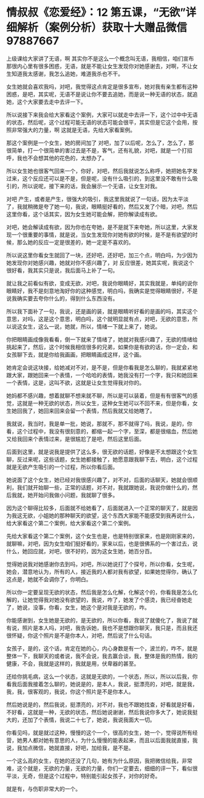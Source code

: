 # 情叔叔《恋爱经》：12 第五课，“无欲”详细解析（案例分析）获取十大赠品微信97887667

上级课给大家讲了无语，啊 其实你不是这么一个概念叫无语，我相信，咱们宣布那很内心里有很多困惑，无语，就是不能让女生发现你对她感谢去，对啊，不让女生知道我太感谢，我怎么追她，难道我杀也不干。

女生她就会喜欢我吗，对吧，我觉得这点肯定是很多宣布，她对我有亲生都有这种困惑，是吧，其实呢，无语不是说让你不要去追她，而是说一种无语的状态，就追她，这个大家要去走中去评一下。

所以说接下来我会给大家看这个案例，大家可以就走中去评一下，这个过中中无语的状态，然后呢，这个过程可能无语的状态可能会很平，其实但是它这个会用，按照非常强大的力量，啊 这就是无语，先给大家看案例。

那这个案例是一个女生，她的房间加了 对吧，加了以后呢，怎么了，怎么了，那很简单，打一个很简单的害过去是不是，客气，还有礼貌，对吧，就是一个打招呼，我也不会想其他的花色的，太想办了。

所以女生她也很客气回来一个，你好，对吧，然后我就说怎么称呼，她把她名字发过来，这个反应还可以是不是，但是呢，没有什么吸引的，到这里没不敢有什么吸引的，所以说呢，接下来的话，我会展示一个无语，让女生对我。

对吧 产生，或者是产生，很强大的吸引，我这里我就说了一句话，因为太平淡了，我就稍微是夸了她一句，我说，眼睛挺好看的，然后又发了个暗，对吧，然后这里你看，这个话其实，因为女生她可能会解，把你解读成有欲。

对吧，她会解读成有欲，因为你也在夸她，是不是就下来夸她，所以这里，大家发现一个很重要的事情，就是说，当女生发现你对她有欲的时候，是不是有欲望的时候，那么她的反应一定是很差的，她一定是不喜欢的。

所以说这里你看女生就回了一块，还好吧，还好吧，加三个点，明白吗，为少因为她发现你对她感兴趣，她就对你不感兴趣了，对 反应很差，她其实呢，我说这个很好看，我其实只是说，我后面马上补了一句。

就让我之前看似有欲，变成无欲，对吧，我说你眼睛好，其实我就是，单纯的说你眼睛好，我不是刻意地淘好你的这种感觉，明白吗，我确实是觉得眼睛很好，不是说我确实要去夸你什么的，得到什么东西没有。

所以我下面补了一句，我说，还是画的装，就是眼睛听好看的是画的吗，其实这个意思，对吗，这是这个意思，明白吗，这个就明显就有点，对吧，无欲的意思，所以说这女生，这么一说，她就，所以，情绪一下就上来了，她说。

你把眼睛画成像我看看，倒一下就来了情绪了，她就对我感兴趣了，无欲的情绪给挑起来了，然后，这个时候我相信很多的兄弟，如果你是有欲的话，你一定会，和女孩聊下去，就是你给我画画，把眼睛画成这样，这个画。

她肯定会说这块接，给她减对不对，是不是，但是你看我是怎么聊的，我就紧紧地跟大家，跟她回来一个表情，一个哈哈的表情，她我没有打一个字，我只和她回来一个表情，这是，这叫不欲，这就是让女生觉得我对你的。

她妈都不感兴趣，想着就聊不想来就不聊，所以是可以装着，但是有有很客气的感觉，这就是一种无欲的状态，所以女生，这种女生她可以不回不来，但是你看，女生她回我了，她回来回来会留一个表情，然后我就又给她瞎了。

我就说，我当时，我是单一批，她说，那就不，那不就得了吗，我说，是的，你看，这个过程中，我没有很刻意的，都缩一起一个字，至深，都是很缩血，然后她又给我回来个表情过来，是很尴尬了是吧，然后这里后面。

后面到这里，就是说我是提供了这么多，很无欲的话题，好像是不太想跟这个女生聊，反过来呢，这些话题，女生她都接触了，她愿意跟我聊下去，明白，这个过程就是无欲产生吸引的一个过程，所以你看后面。

她说面了这个女生，她已经对我很感兴趣了，对不对，后面的话聊天，她就会很顺利，我们就开始聊一些，正常的话题，对不对，我就跟她说，我说你做什么的，然后我就，她开始问我做小问题，我就聊了很多。

因为这个聊得比较多，后面就不给她看了，后面就进入一个正常的聊天了，就是因为我这无欲，小姐她的那种聊天的欲望，这个东西大家能不能感受到我再说什么，给大家看这个第二个案例，给大家看这个第二个案例。

先给大家看这个第二个案例，这个女生也是，也是特别很家来，也是刚刚家来的，就聊嘛，对吧，因为女生咱们挺好看的，家来以后，也是很佛系的一个害过去，说什么，她回应就，对吧，很不好的，因为这女生她，她百分百。

觉得她说我对她感谢你去到吗，对吧，所以她说打了个探号，所以你看，女生呢，她会，潜意地认为，所有的人，接近我的人都对我有欲望，如果她觉得你，确认了这点是，她就不会调你了，你明白。

所以你一定要呈现无欲的状态，然后我是怎么化解，化解这个的，你看我是怎么化解的，让她觉得我对她没有欲望的，我说，咋了，她发了个感烫，我已经奋她走了，她说，没事，你看，女生，她这个是对我是无欲的，咋。

你能感谢到，女生她是无欲的，是无欲的，所以你看，我说了就傻化了，我说了就有说，照片是本人吗，对吧，我告诉她，我也不是想跟你聊天，我只是，而且我还很怀疑，你这个照片是不是你本人，对吧，然后说了什么句话。

女孩子，是的，这个话，肯定在她的心，内心身数是有一个，波兰的，咋不，就是整体一下，我聊天的或者说，我不会说，我去赢合谈，我，整体是我的热情，我的健康，不会，我就是这样的，我就是用，伏卑器的甚至。

还给你挑毛病，这么一个状态，这就是无欲的，一个状态，所以，所以以后我，你看我后面我接着怎么聊的，她说是的，是本人，我说，挺漂亮的，对吧，就是我，我，我，很客观的，我说，你这个照片是不是你本人。

然后她说是的，然后我说，挺漂亮的，对不对，我也不跟她找查，好看就是好看，不好看，这就是一种，无欲的状态，然后她说谢谢，然后我说你多大了，她说我挺大的，还加了个表情，我说二十七了，她说，我说我面大一切。

你看见吗，就是就过这种，慢慢的这个一个，很高的女生，她一个，觉得说所有经营，她男人都对她有意思的人，为什么慢慢的能表起来，而且以后面我就直接，我说，我加点微信，她就直接，好吧，加给我，是不是。

一个这么高的女生，在她的还没了几句，她有为什么原因，我把微信给我，非常难，这个就是，无欲的力量，无欲的力量，你们一定要去，细细的评一下，看似很平淡，无奇，但是这个过程中，特别能引起女孩子，对你的好奇。

就是有，与伤职非常大的一个。